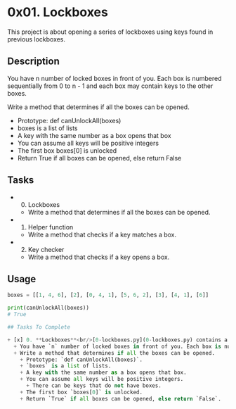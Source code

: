 # 0x01. Lockboxes

This project is about opening a series of lockboxes using keys found in previous lockboxes.

## Description

You have n number of locked boxes in front of you. Each box is numbered sequentially from 0 to n - 1 and each box may contain keys to the other boxes. 

Write a method that determines if all the boxes can be opened.

* Prototype: def canUnlockAll(boxes)
* boxes is a list of lists
* A key with the same number as a box opens that box
* You can assume all keys will be positive integers
* The first box boxes[0] is unlocked
* Return True if all boxes can be opened, else return False

## Tasks

* 0. Lockboxes
  * Write a method that determines if all the boxes can be opened.

* 1. Helper function
  * Write a method that checks if a key matches a box.

* 2. Key checker
  * Write a method that checks if a key opens a box.

## Usage

```python
boxes = [[1, 4, 6], [2], [0, 4, 1], [5, 6, 2], [3], [4, 1], [6]] 

print(canUnlockAll(boxes))
# True

## Tasks To Complete

+ [x] 0. **Lockboxes**<br/>[0-lockboxes.py](0-lockboxes.py) contains a script that meets the following requirements:
  + You have `n` number of locked boxes in front of you. Each box is numbered sequentially from `0` to `n - 1` and each box may contain keys to the other boxes.
  + Write a method that determines if all the boxes can be opened.
    + Prototype: `def canUnlockAll(boxes)`.
    + `boxes` is a list of lists.
    + A key with the same number as a box opens that box.
    + You can assume all keys will be positive integers.
      + There can be keys that do not have boxes.
    + The first box `boxes[0]` is unlocked.
    + Return `True` if all boxes can be opened, else return `False`.

